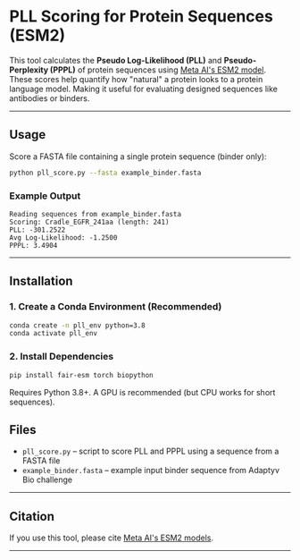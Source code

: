 # PLL Scoring for Protein Sequences (ESM2)

This tool calculates the **Pseudo Log-Likelihood (PLL)** and **Pseudo-Perplexity (PPPL)** of protein sequences using [Meta AI's ESM2 model](https://github.com/facebookresearch/esm). These scores help quantify how "natural" a protein looks to a protein language model. Making it useful for evaluating designed sequences like antibodies or binders.

---

## Usage

Score a FASTA file containing a single protein sequence (binder only):

```bash
python pll_score.py --fasta example_binder.fasta
```

### Example Output

```
Reading sequences from example_binder.fasta
Scoring: Cradle_EGFR_241aa (length: 241)
PLL: -301.2522
Avg Log-Likelihood: -1.2500
PPPL: 3.4904
```

---


## Installation

### 1. Create a Conda Environment (Recommended)

```bash
conda create -n pll_env python=3.8
conda activate pll_env
```

### 2. Install Dependencies

```bash
pip install fair-esm torch biopython
```

Requires Python 3.8+. A GPU is recommended (but CPU works for short sequences).


## Files

- `pll_score.py` – script to score PLL and PPPL using a sequence from a FASTA file
- `example_binder.fasta` – example input binder sequence from Adaptyv Bio challenge

---

## Citation

If you use this tool, please cite [Meta AI's ESM2 models](https://github.com/facebookresearch/esm).

---
